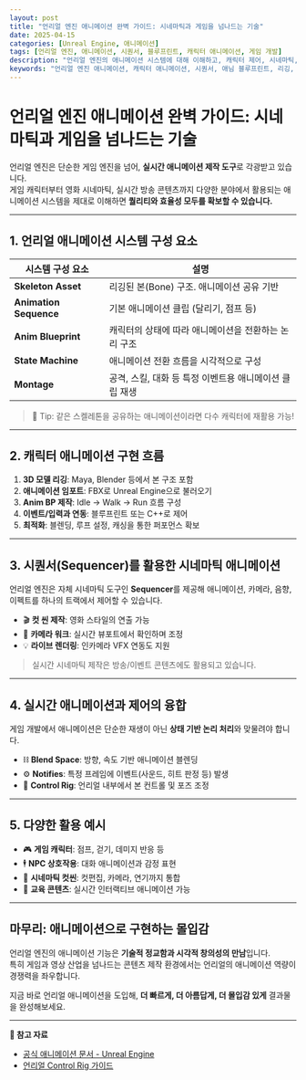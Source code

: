```yaml
---
layout: post
title: "언리얼 엔진 애니메이션 완벽 가이드: 시네마틱과 게임을 넘나드는 기술"
date: 2025-04-15
categories: [Unreal Engine, 애니메이션]
tags: [언리얼 엔진, 애니메이션, 시퀀서, 블루프린트, 캐릭터 애니메이션, 게임 개발]
description: "언리얼 엔진의 애니메이션 시스템에 대해 이해하고, 캐릭터 제어, 시네마틱, 게임 내 애니메이션 구현까지 통합된 작업 흐름을 자세히 소개합니다."
keywords: "언리얼 엔진 애니메이션, 캐릭터 애니메이션, 시퀀서, 애님 블루프린트, 리깅, 게임 애니메이션, 시네마틱 제작"
---
```


# 언리얼 엔진 애니메이션 완벽 가이드: 시네마틱과 게임을 넘나드는 기술

언리얼 엔진은 단순한 게임 엔진을 넘어, **실시간 애니메이션 제작 도구**로 각광받고 있습니다.  
게임 캐릭터부터 영화 시네마틱, 실시간 방송 콘텐츠까지 다양한 분야에서 활용되는 애니메이션 시스템을 제대로 이해하면 **퀄리티와 효율성 모두를 확보할 수 있습니다.**

---

## 1. 언리얼 애니메이션 시스템 구성 요소

| 시스템 구성 요소       | 설명 |
|------------------------|------|
| **Skeleton Asset**     | 리깅된 본(Bone) 구조. 애니메이션 공유 기반 |
| **Animation Sequence** | 기본 애니메이션 클립 (달리기, 점프 등) |
| **Anim Blueprint**     | 캐릭터의 상태에 따라 애니메이션을 전환하는 논리 구조 |
| **State Machine**      | 애니메이션 전환 흐름을 시각적으로 구성 |
| **Montage**            | 공격, 스킬, 대화 등 특정 이벤트용 애니메이션 클립 재생 |

> 🧠 Tip: 같은 스켈레톤을 공유하는 애니메이션이라면 다수 캐릭터에 재활용 가능!

---

## 2. 캐릭터 애니메이션 구현 흐름

1. **3D 모델 리깅**: Maya, Blender 등에서 본 구조 포함  
2. **애니메이션 임포트**: FBX로 Unreal Engine으로 불러오기  
3. **Anim BP 제작**: Idle → Walk → Run 흐름 구성  
4. **이벤트/입력과 연동**: 블루프린트 또는 C++로 제어  
5. **최적화**: 블렌딩, 루프 설정, 캐싱을 통한 퍼포먼스 확보

---

## 3. 시퀀서(Sequencer)를 활용한 시네마틱 애니메이션

언리얼 엔진은 자체 시네마틱 도구인 **Sequencer**를 제공해 애니메이션, 카메라, 음향, 이펙트를 하나의 트랙에서 제어할 수 있습니다.

- 🎬 **컷 씬 제작**: 영화 스타일의 연출 가능  
- 🎥 **카메라 워크**: 실시간 뷰포트에서 확인하며 조정  
- 💡 **라이브 렌더링**: 인카메라 VFX 연동도 지원

> 실시간 시네마틱 제작은 방송/이벤트 콘텐츠에도 활용되고 있습니다.

---

## 4. 실시간 애니메이션과 제어의 융합

게임 개발에서 애니메이션은 단순한 재생이 아닌 **상태 기반 논리 처리**와 맞물려야 합니다.

- ⛓️ **Blend Space**: 방향, 속도 기반 애니메이션 블렌딩  
- ⚙️ **Notifies**: 특정 프레임에 이벤트(사운드, 히트 판정 등) 발생  
- 🧩 **Control Rig**: 언리얼 내부에서 본 컨트롤 및 포즈 조정

---

## 5. 다양한 활용 예시

- 🎮 **게임 캐릭터**: 점프, 걷기, 데미지 반응 등  
- 🕴️ **NPC 상호작용**: 대화 애니메이션과 감정 표현  
- 🎥 **시네마틱 컷씬**: 컷편집, 카메라, 연기까지 통합  
- 🧠 **교육 콘텐츠**: 실시간 인터랙티브 애니메이션 가능

---

## 마무리: 애니메이션으로 구현하는 몰입감

언리얼 엔진의 애니메이션 기능은 **기술적 정교함과 시각적 창의성의 만남**입니다.  
특히 게임과 영상 산업을 넘나드는 콘텐츠 제작 환경에서는 언리얼의 애니메이션 역량이 경쟁력을 좌우합니다.

지금 바로 언리얼 애니메이션을 도입해, **더 빠르게, 더 아름답게, 더 몰입감 있게** 결과물을 완성해보세요.

---

**🔗 참고 자료**  
- [공식 애니메이션 문서 - Unreal Engine](https://docs.unrealengine.com/5.0/ko/animation/)  
- [언리얼 Control Rig 가이드](https://docs.unrealengine.com/5.0/en-US/using-control-rig-in-unreal-engine/)

